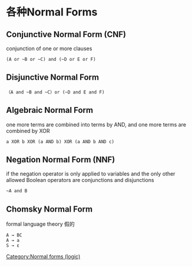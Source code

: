 # 各种Normal Forms

## Conjunctive Normal Form (CNF)

conjunction of one or more clauses

```
(A or ~B or ~C) and (~D or E or F)
```

## Disjunctive Normal Form

```
（A and ~B and ~C）or (~D and E and F)
```

## Algebraic Normal Form

one more terms are combined into terms by AND, and one more terms are combined by XOR

```
a XOR b XOR (a AND b) XOR (a AND b AND c)
```

## Negation Normal Form (NNF)

if the negation operator is only applied to variables and the only other allowed Boolean operators are conjunctions and disjunctions

```
~A and B
```

## Chomsky Normal Form

formal language theory 假的

```
A → BC
A → a
S → ε
```

[Category:Normal forms (logic)](https://en.wikipedia.org/wiki/Category:Normal_forms_(logic))
